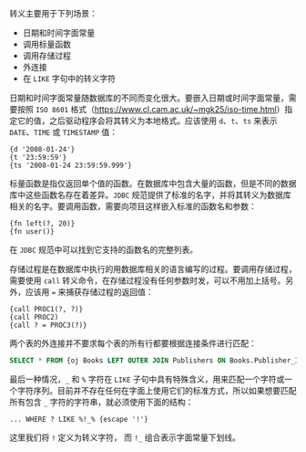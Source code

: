 转义主要用于下列场景：

+ 日期和时间字面常量
+ 调用标量函数
+ 调用存储过程
+ 外连接
+ 在 `LIKE` 字句中的转义字符

日期和时间字面常量随数据库的不同而变化很大。要嵌入日期或时间字面常量，需要按照 `ISO 8601` 格式（<https://www.cl.cam.ac.uk/~mgk25/iso-time.html>）指定它的值，之后驱动程序会将其转义为本地格式。应该使用 `d`、`t`、`ts` 来表示 `DATE`、`TIME` 或 `TIMESTAMP` 值：

```
{d '2008-01-24'}
{t '23:59:59'}
{ts '2008-01-24 23:59:59.999'}
```

标量函数是指仅返回单个值的函数。在数据库中包含大量的函数，但是不同的数据库中这些函数名存在着差异。`JDBC` 规范提供了标准的名字，并将其转义为数据库相关的名字。要调用函数，需要向项目这样嵌入标准的函数名和参数：

```
{fn left(?, 20)}
{fn user()}
```

在 `JDBC` 规范中可以找到它支持的函数名的完整列表。

存储过程是在数据库中执行的用数据库相关的语言编写的过程。要调用存储过程，需要使用 `call` 转义命令，在存储过程没有任何参数时发，可以不用加上括号。另外，应该用 `=` 来捕获存储过程的返回值：

```
{call PROC1(?, ?)}
{call PROC2)
{call ? = PROC3(?)}
```

两个表的外连接并不要求每个表的所有行都要根据连接条件进行匹配：

```sql
SELECT * FROM {oj Books LEFT OUTER JOIN Publishers ON Books.Publisher_Id = Publisher.Publisher_Id}
```

最后一种情况，`_` 和 `%` 字符在 `LIKE` 子句中具有特殊含义，用来匹配一个字符或一个字符序列。目前并不存在任何在字面上使用它们的标准方式，所以如果想要匹配所有包含 `_` 字符的字符串，就必须使用下面的结构：

```
... WHERE ? LIKE %!_% {escape '!'}
```

这里我们将 `!` 定义为转义字符， 而 `!_` 组合表示字面常量下划线。
